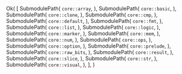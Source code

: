 Ok(
    [
        SubmodulePath(
            `core::array`,
        ),
        SubmodulePath(
            `core::basic`,
        ),
        SubmodulePath(
            `core::clone`,
        ),
        SubmodulePath(
            `core::cmp`,
        ),
        SubmodulePath(
            `core::default`,
        ),
        SubmodulePath(
            `core::fmt`,
        ),
        SubmodulePath(
            `core::list`,
        ),
        SubmodulePath(
            `core::logic`,
        ),
        SubmodulePath(
            `core::marker`,
        ),
        SubmodulePath(
            `core::mem`,
        ),
        SubmodulePath(
            `core::num`,
        ),
        SubmodulePath(
            `core::ops`,
        ),
        SubmodulePath(
            `core::option`,
        ),
        SubmodulePath(
            `core::prelude`,
        ),
        SubmodulePath(
            `core::raw_bits`,
        ),
        SubmodulePath(
            `core::result`,
        ),
        SubmodulePath(
            `core::slice`,
        ),
        SubmodulePath(
            `core::str`,
        ),
        SubmodulePath(
            `core::visual`,
        ),
    ],
)